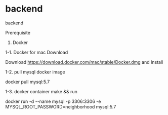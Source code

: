 # backend
backend

Prerequisite

1. Docker

1-1. Docker for mac Download

Download https://download.docker.com/mac/stable/Docker.dmg and Install

1-2. pull mysql docker image

docker pull mysql:5.7

1-3. docker container make && run

docker run -d --name mysql -p 3306:3306 -e MYSQL_ROOT_PASSWORD=neighborhood mysql:5.7